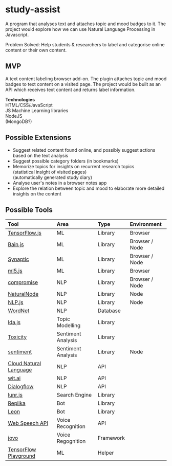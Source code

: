 # study-assist

A program that analyses text and attaches topic and mood badges to it. The project would explore how we can use Natural Language Processing in Javascript.

Problem Solved: Help students & researchers to label and categorise online content or their own content.

## MVP

A text content labeling browser add-on. The plugin attaches topic and mood badges to text content on a visited page.
The project would be built as an API which receives text content and returns label information.

**Technologies**  
HTML/CSS/JavaScript  
JS Machine Learning libraries  
NodeJS  
(MongoDB?)

## Possible Extensions

- Suggest related content found online, and possibly suggest actions based on the text analysis
- Suggest possible category folders (in bookmarks)
- Memorize topics for insights on recurrent research topics  
  (statistical insight of visited pages)  
  (automatically generated study diary)
- Analyse user's notes in a browser notes app
- Explore the relation between topic and mood to elaborate more detailed insights on the content

## Possible Tools

| Tool                                                                              | Area               | Type      | Environment    |
| :-------------------------------------------------------------------------------- | :----------------- | :-------- | :------------- |
| [TensorFlow.js](https://www.tensorflow.org/js/)                                   | ML                 | Library   | Browser        |
| [Bain.js](https://github.com/BrainJS/brain.js)                                    | ML                 | Library   | Browser / Node |
| [Synaptic](https://github.com/cazala/synaptic)                                    | ML                 | Library   | Browser / Node |
| [ml5.js](https://ml5js.org/)                                                      | ML                 | Library   | Browser        |
| [compromise](http://compromise.cool/)                                             | NLP                | Library   | Browser / Node |
| [NaturalNode](https://github.com/NaturalNode/natural)                             | NLP                | Library   | Node           |
| [NLP.js](https://www.npmjs.com/package/node-nlp)                                  | NLP                | Library   | Node           |
| [WordNet](https://wordnet.princeton.edu/)                                         | NLP                | Database  |                |
| [lda.js](https://github.com/awaisathar/lda.js)                                    | Topic Modelling    | Library   |                |
| [Toxicity](https://github.com/tensorflow/tfjs-models/tree/master/toxicity)        | Sentiment Analysis | Library   |                |
| [sentiment](https://www.npmjs.com/package/sentiment)                              | Sentiment Analysis | Library   | Node           |
| [Cloud Natural Language](https://cloud.google.com/natural-language/)              | NLP                | API       |                |
| [wit.ai](https://wit.ai/)                                                         | NLP                | API       |                |
| [Dialogflow](https://dialogflow.com/)                                             | NLP                | API       |                |
| [lunr.js](https://lunrjs.com/)                                                    | Search Engine      | Library   |                |
| [Replika](https://replika.ai/)                                                    | Bot                | Library   |                |
| [Leon](https://getleon.ai/)                                                       | Bot                | Library   |                |
| [Web Speech API](https://developer.mozilla.org/en-US/docs/Web/API/Web_Speech_API) | Voice Recognition  | API       |                |
| [jovo](https://www.jovo.tech/)                                                    | Voice Regognition  | Framework |                |
| [TensorFlow Playground](https://playground.tensorflow.org/)                       | ML                 | Helper    |                |
